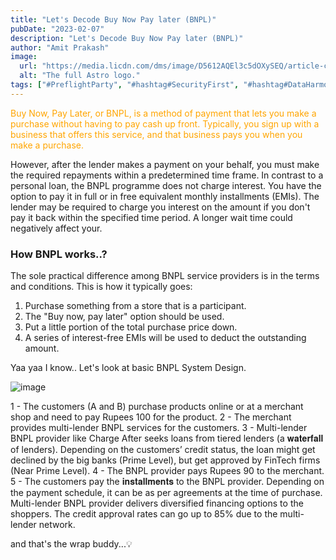 ```yaml
---
title: "Let's Decode Buy Now Pay later (BNPL)"
pubDate: "2023-02-07"
description: "Let's Decode Buy Now Pay later (BNPL)"
author: "Amit Prakash"
image:
  url: "https://media.licdn.com/dms/image/D5612AQEl3c5dOXySEQ/article-cover_image-shrink_720_1280/0/1675718721675?e=1713398400&v=beta&t=mKRRnntmUDRFErhzALaYGmqCGUrJ7kOYgUjOpu34oCw"
  alt: "The full Astro logo."
tags: ["#PreflightParty", "#hashtag#SecurityFirst", "#hashtag#DataHarmony", "#hashtag#NoMoreWebWalls"]
---
```


<span style="color:orange">Buy Now, Pay Later, or BNPL, is a method of payment that lets you make a purchase without having to pay cash up front. Typically, you sign up with a business that offers this service, and that business pays you when you make a purchase.</span>

However, after the lender makes a payment on your behalf, you must make the required repayments within a predetermined time frame. In contrast to a personal loan, the BNPL programme does not charge interest. You have the option to pay it in full or in free equivalent monthly installments (EMIs). The lender may be required to charge you interest on the amount if you don't pay it back within the specified time period. A longer wait time could negatively affect your.

### How BNPL works..?

The sole practical difference among BNPL service providers is in the terms and conditions. This is how it typically goes:

1. Purchase something from a store that is a participant.
2. The "Buy now, pay later" option should be used.
3. Put a little portion of the total purchase price down.
4. A series of interest-free EMIs will be used to deduct the outstanding amount.

Yaa yaa I know.. Let's look at basic BNPL System Design.

![image](https://media.licdn.com/dms/image/D5612AQFXzMLVxqDrvQ/article-inline_image-shrink_1000_1488/0/1675718495517?e=1713398400&v=beta&t=S8KNc0SXiTS8n-t6OrI4mFYDb_O1wxjuaz4ZJSXg2AU)

1 - The customers (A and B) purchase products online or at a merchant shop and need to pay Rupees 100 for the product.
2 - The merchant provides multi-lender BNPL services for the customers.
3 - Multi-lender BNPL provider like Charge After seeks loans from tiered lenders (a 𝐰𝐚𝐭𝐞𝐫𝐟𝐚𝐥𝐥 of lenders). Depending on the customers’ credit status, the loan might get declined by the big banks (Prime Level), but get approved by FinTech firms (Near Prime Level).
4 - The BNPL provider pays Rupees 90 to the merchant.
5 - The customers pay the 𝐢𝐧𝐬𝐭𝐚𝐥𝐥𝐦𝐞𝐧𝐭𝐬 to the BNPL provider. Depending on the payment schedule, it can be as per agreements at the time of purchase.
Multi-lender BNPL provider delivers diversified financing options to the shoppers. The credit approval rates can go up to 85% due to the multi-lender network.

and that's the wrap buddy...💡
